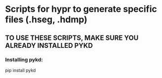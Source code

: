 # Scripts for hypr to generate specific files (.hseg, .hdmp)
## TO USE THESE SCRIPTS, MAKE SURE YOU ALREADY INSTALLED PYKD

### Installing pykd:
pip install pykd